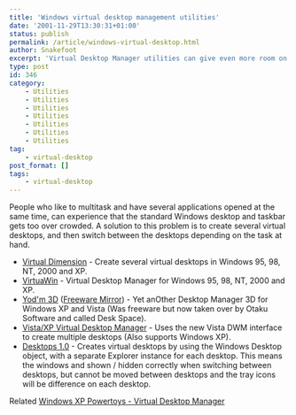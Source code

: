 ```yaml
---
title: 'Windows virtual desktop management utilities'
date: '2001-11-29T13:30:31+01:00'
status: publish
permalink: /article/windows-virtual-desktop.html
author: Snakefoot
excerpt: 'Virtual Desktop Manager utilities can give even more room on the Windows desktop.'
type: post
id: 346
category:
    - Utilities
    - Utilities
    - Utilities
    - Utilities
    - Utilities
    - Utilities
    - Utilities
tag:
    - virtual-desktop
post_format: []
tags:
    - virtual-desktop
---
```

People who like to multitask and have several applications opened at the same time, can experience that the standard Windows desktop and taskbar gets too over crowded. A solution to this problem is to create several virtual desktops, and then switch between the desktops depending on the task at hand.

- [Virtual Dimension](http://virt-dimension.sourceforge.net/) - Create several virtual desktops in Windows 95, 98, NT, 2000 and XP.
- [VirtuaWin](http://virtuawin.sourceforge.net/) - Virtual Desktop Manager for Windows 95, 98, NT, 2000 and XP.
- [Yod'm 3D](http://www.chrisnsoft.com/yodm-3d/) ([Freeware Mirror](http://smallvoid.orgfree.com/?file=yodm3d.zip "Yod’m 3D v1.4")) - Yet anOther Desktop Manager 3D for Windows XP and Vista (Was freeware but now taken over by Otaku Software and called Desk Space).
- [Vista/XP Virtual Desktop Manager](http://www.codeplex.com/vdm) - Uses the new Vista DWM interface to create multiple desktops (Also supports Windows XP).
- [Desktops 1.0](http://technet.microsoft.com/en-us/sysinternals/cc817881.aspx) - Creates virtual desktops by using the Windows Desktop object, with a separate Explorer instance for each desktop. This means the windows and shown / hidden correctly when switching between desktops, but cannot be moved between desktops and the tray icons will be difference on each desktop.
 
 Related [Windows XP Powertoys - Virtual Desktop Manager](/article/winxp-power-toys.html)